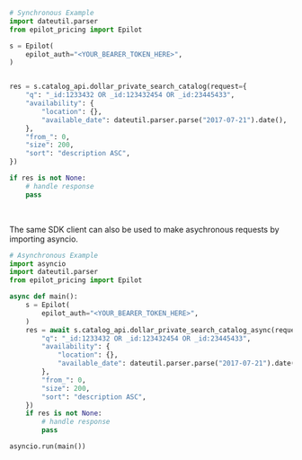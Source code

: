 <!-- Start SDK Example Usage [usage] -->
```python
# Synchronous Example
import dateutil.parser
from epilot_pricing import Epilot

s = Epilot(
    epilot_auth="<YOUR_BEARER_TOKEN_HERE>",
)


res = s.catalog_api.dollar_private_search_catalog(request={
    "q": "_id:1233432 OR _id:123432454 OR _id:23445433",
    "availability": {
        "location": {},
        "available_date": dateutil.parser.parse("2017-07-21").date(),
    },
    "from_": 0,
    "size": 200,
    "sort": "description ASC",
})

if res is not None:
    # handle response
    pass
```

</br>

The same SDK client can also be used to make asychronous requests by importing asyncio.
```python
# Asynchronous Example
import asyncio
import dateutil.parser
from epilot_pricing import Epilot

async def main():
    s = Epilot(
        epilot_auth="<YOUR_BEARER_TOKEN_HERE>",
    )
    res = await s.catalog_api.dollar_private_search_catalog_async(request={
        "q": "_id:1233432 OR _id:123432454 OR _id:23445433",
        "availability": {
            "location": {},
            "available_date": dateutil.parser.parse("2017-07-21").date(),
        },
        "from_": 0,
        "size": 200,
        "sort": "description ASC",
    })
    if res is not None:
        # handle response
        pass

asyncio.run(main())
```
<!-- End SDK Example Usage [usage] -->